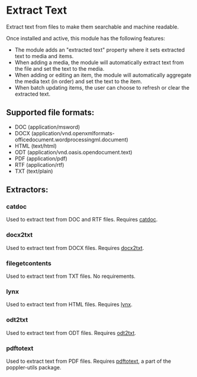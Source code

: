 # Extract Text

Extract text from files to make them searchable and machine readable.

Once installed and active, this module has the following features:

- The module adds an "extracted text" property where it sets extracted text to
  media and items.
- When adding a media, the module will automatically extract text from the file
  and set the text to the media.
- When adding or editing an item, the module will automatically aggregate the
  media text (in order) and set the text to the item.
- When batch updating items, the user can choose to refresh or clear the
  extracted text.

## Supported file formats:

- DOC (application/msword)
- DOCX (application/vnd.openxmlformats-officedocument.wordprocessingml.document)
- HTML (text/html)
- ODT (application/vnd.oasis.opendocument.text)
- PDF (application/pdf)
- RTF (application/rtf)
- TXT (text/plain)

## Extractors:

### catdoc

Used to extract text from DOC and RTF files. Requires [catdoc](https://linux.die.net/man/1/catdoc).

### docx2txt

Used to extract text from DOCX files. Requires [docx2txt](http://docx2txt.sourceforge.net/).

### filegetcontents

Used to extract text from TXT files. No requirements.

### lynx

Used to extract text from HTML files. Requires [lynx](https://linux.die.net/man/1/lynx).

### odt2txt

Used to extract text from ODT files. Requires [odt2txt](https://linux.die.net/man/1/odt2txt).

### pdftotext

Used to extract text from PDF files. Requires [pdftotext](https://linux.die.net/man/1/pdftotext),
a part of the poppler-utils package.
